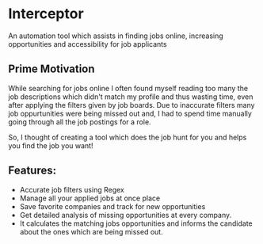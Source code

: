 # Interceptor
An automation tool which assists in finding jobs online, increasing opportunities and accessibility for job applicants

## Prime Motivation
While searching for jobs online I often found myself reading too many the job descriptions which didn't match my profile and thus wasting time, even after applying the filters given by job boards. Due to inaccurate filters many job oppurtunities were being missed out and, I had to spend time manually going through all the job postings for a role.

So, I thought of creating a tool which does the job hunt for you and helps you find the job you want!

## Features:
 * Accurate job filters using Regex
 * Manage all your applied jobs at once place
 * Save favorite companies and track for new opportunities
 * Get detailed analysis of missing opportunities at every company.
 * It calculates the matching jobs opportunities and informs the candidate about the ones which are being missed out.
